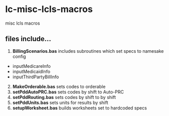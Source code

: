 # lc-misc-lcls-macros
misc lcls macros

## files include...
1. __BillingScenarios.bas__ includes subroutines which set specs to namesake config
* inputMedicareInfo
* inputMedicaidInfo
* inputThirdPartyBillInfo
2. __MakeOrderable.bas__ sets codes to orderable
3. __setPddAutoPRC.bas__ sets codes by shift to Auto-PRC
4. __setPddRouting.bas__ sets codes by shift to by shift
5. __setPddUnits.bas__ sets units for results by shift
6. __setupWorksheet.bas__ builds worksheets set to hardcoded specs
